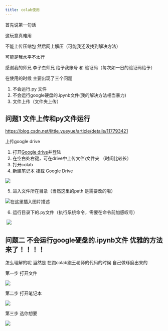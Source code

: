 ```yaml
---
title: colab使用
---
```


首先说第一句话

这玩意真难用

不能上传压缩包 然后网上解压（可能我还没找到解决方法）

可能是我水平不太行 

感谢我的师兄 李子杰师兄 给予我账号 和 验证码（每次如一日的验证码给予）

在使用的时候 主要出现了三个问题

1. 不会运行.py 文件
2. 不会运行google硬盘的.ipynb文件(我的解决方法相当暴力)
3. 文件上传（文件夹上传）

## 问题1 文件上传和py文件运行

https://blog.csdn.net/little_yueyue/article/details/117793421

上传google drive 

1. 打开[Google drive](https://www.google.com/drive/)并登陆
2.  在空白处右键，可在drive中上传文件\文件夹 （时间比较长）
3.  打开colab 
4. 新建笔记本 挂载 Google Drive 

 ![](https://img-blog.csdnimg.cn/20200907110730200.png?x-oss-process=image/watermark,type_ZmFuZ3poZW5naGVpdGk,shadow_10,text_aHR0cHM6Ly9ibG9nLmNzZG4ubmV0L3dlaXhpbl80MzU0MzIxMA==,size_16,color_FFFFFF,t_70#pic_center) 

5. 进入文件所在目录（当然这里的path 是需要改的啦）

 ![在这里插入图片描述](https://img-blog.csdnimg.cn/20200907111224746.png?x-oss-process=image/watermark,type_ZmFuZ3poZW5naGVpdGk,shadow_10,text_aHR0cHM6Ly9ibG9nLmNzZG4ubmV0L3dlaXhpbl80MzU0MzIxMA==,size_16,color_FFFFFF,t_70#pic_center) 

6.  运行目录下的.py文件（执行系统命令，需要在命令前加感叹号） 

​                                              ![](https://img-blog.csdnimg.cn/20200907111327784.png#pic_center) 

## 问题二 不会运行google硬盘的.ipynb文件 优雅的方法来了！！！！

怎么理解的呢 当然是 在跑colab跑王老师的代码的时候 自己做琢磨出来的

第一步 打开文件

[![](https://s1.ax1x.com/2022/05/11/OU0BV0.png)](https://imgtu.com/i/OU0BV0)

第二步 打开笔记本

[![](https://s1.ax1x.com/2022/05/11/OU0r5T.png)](https://imgtu.com/i/OU0r5T)

第三步 选你想要

[![](https://s1.ax1x.com/2022/05/11/OU0DaV.png)](https://imgtu.com/i/OU0DaV)